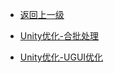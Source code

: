 <!-- # Unity -->

- [返回上一级](/md/Unity前端/_sidebar.md)

- [Unity优化-合批处理](/md/Unity前端/Unity优化/Child/Unity优化-合批处理.md)
- [Unity优化-UGUI优化](/md/Unity前端/Unity优化/Child/Unity优化-合批处理.md)
